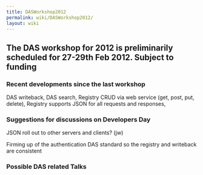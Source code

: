 ```yaml
---
title: DASWorkshop2012
permalink: wiki/DASWorkshop2012/
layout: wiki
---
```


The DAS workshop for 2012 is preliminarily scheduled for 27-29th Feb 2012. Subject to funding
---------------------------------------------------------------------------------------------

### Recent developments since the last workshop

DAS writeback, DAS search, Registry CRUD via web service (get, post,
put, delete), Registry supports JSON for all requests and responses,

### Suggestions for discussions on Developers Day

JSON roll out to other servers and clients? (jw)

Firming up of the authentication DAS standard so the registry and
writeback are consistent

### Possible DAS related Talks
